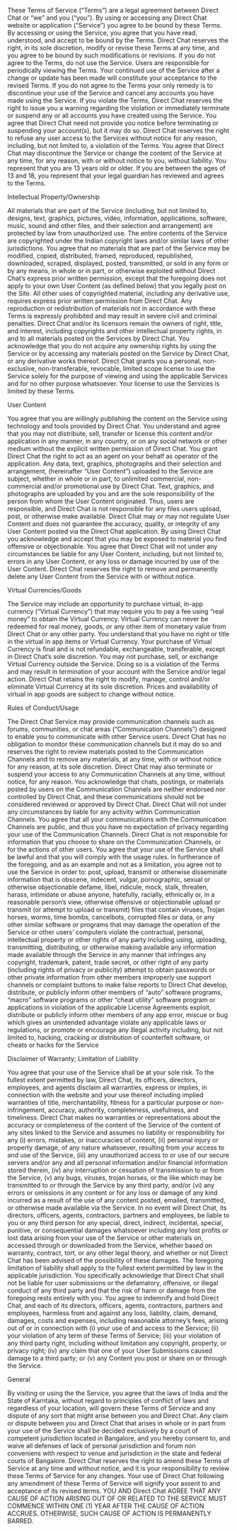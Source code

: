 These Terms of Service (“Terms”) are a legal agreement between Direct Chat or “we” and you (“you”). By using or accessing any Direct Chat website or application (“Service”) you agree to be bound by these Terms. By accessing or using the Service, you agree that you have read, understood, and accept to be bound by the Terms. Direct Chat reserves the right, in its sole discretion, modify or revise these Terms at any time, and you agree to be bound by such modifications or revisions. If you do not agree to the Terms, do not use the Service.
Users are responsible for periodically viewing the Terms. Your continued use of the Service after a change or update has been made will constitute your acceptance to the revised Terms. If you do not agree to the Terms your only remedy is to discontinue your use of the Service and cancel any accounts you have made using the Service.
If you violate the Terms, Direct Chat reserves the right to issue you a warning regarding the violation or immediately terminate or suspend any or all accounts you have created using the Service. You agree that Direct Chat need not provide you notice before terminating or suspending your account(s), but it may do so.
Direct Chat reserves the right to refuse any user access to the Services without notice for any reason, including, but not limited to, a violation of the Terms.
You agree that Direct Chat may discontinue the Service or change the content of the Service at any time, for any reason, with or without notice to you, without liability.
You represent that you are 13 years old or older. If you are between the ages of 13 and 18, you represent that your legal guardian has reviewed and agrees to the Terms.



Intellectual Property/Ownership

All materials that are part of the Service (including, but not limited to, designs, text, graphics, pictures, video, information, applications, software, music, sound and other files, and their selection and arrangement) are protected by law from unauthorized use. The entire contents of the Service are copyrighted under the Indian copyright laws and/or similar laws of other jurisdictions.
You agree that no materials that are part of the Service may be modified, copied, distributed, framed, reproduced, republished, downloaded, scraped, displayed, posted, transmitted, or sold in any form or by any means, in whole or in part, or otherwise exploited without Direct Chat’s express prior written permission, except that the foregoing does not apply to your own User Content (as defined below) that you legally post on the Site. All other uses of copyrighted material, including any derivative use, requires express prior written permission from Direct Chat. Any reproduction or redistribution of materials not in accordance with these Terms is expressly prohibited and may result in severe civil and criminal penalties.
Direct Chat and/or its licensors remain the owners of right, title, and interest, including copyrights and other intellectual property rights, in and to all materials posted on the Services by Direct Chat. You acknowledge that you do not acquire any ownership rights by using the Service or by accessing any materials posted on the Service by Direct Chat, or any derivative works thereof.
Direct Chat grants you a personal, non-exclusive, non-transferable, revocable, limited scope license to use the Service solely for the purpose of viewing and using the applicable Services and for no other purpose whatsoever. Your license to use the Services is limited by these Terms.



User Content

You agree that you are willingly publishing the content on the Service using technology and tools provided by Direct Chat. You understand and agree that you may not distribute, sell, transfer or license this content and/or application in any manner, in any country, or on any social network or other medium without the explicit written permission of Direct Chat. You grant Direct Chat the right to act as an agent on your behalf as operator of the application.
Any data, text, graphics, photographs and their selection and arrangement, (hereinafter “User Content”) uploaded to the Service are subject, whether in whole or in part, to unlimited commercial, non-commercial and/or promotional use by Direct Chat. Text, graphics, and photographs are uploaded by you and are the sole responsibility of the person from whom the User Content originated. Thus, users are responsible, and Direct Chat is not responsible for any files users upload, post, or otherwise make available. Direct Chat may or may not regulate User Content and does not guarantee the accuracy, quality, or integrity of any User Content posted via the Direct Chat application. By using Direct Chat you acknowledge and accept that you may be exposed to material you find offensive or objectionable. You agree that Direct Chat will not under any circumstances be liable for any User Content, including, but not limited to, errors in any User Content, or any loss or damage incurred by use of the User Content.
Direct Chat reserves the right to remove and permanently delete any User Content from the Service with or without notice.



Virtual Currencies/Goods

The Service may include an opportunity to purchase virtual, in-app currency (“Virtual Currency”) that may require you to pay a fee using “real money” to obtain the Virtual Currency. Virtual Currency can never be redeemed for real money, goods, or any other item of monetary value from Direct Chat or any other party. You understand that you have no right or title in the virtual in app items or Virtual Currency.
Your purchase of Virtual Currency is final and is not refundable, exchangeable, transferable, except in Direct Chat’s sole discretion. You may not purchase, sell, or exchange Virtual Currency outside the Service. Doing so is a violation of the Terms and may result in termination of your account with the Service and/or legal action.
Direct Chat retains the right to modify, manage, control and/or eliminate Virtual Currency at its sole discretion. Prices and availability of virtual in app goods are subject to change without notice.



Rules of Conduct/Usage

The Direct Chat Service may provide communication channels such as forums, communities, or chat areas (“Communication Channels”) designed to enable you to communicate with other Service users. Direct Chat has no obligation to monitor these communication channels but it may do so and reserves the right to review materials posted to the Communication Channels and to remove any materials, at any time, with or without notice for any reason, at its sole discretion. Direct Chat may also terminate or suspend your access to any Communication Channels at any time, without notice, for any reason. You acknowledge that chats, postings, or materials posted by users on the Communication Channels are neither endorsed nor controlled by Direct Chat, and these communications should not be considered reviewed or approved by Direct Chat. Direct Chat will not under any circumstances by liable for any activity within Communication Channels.
You agree that all your communications with the Communication Channels are public, and thus you have no expectation of privacy regarding your use of the Communication Channels. Direct Chat is not responsible for information that you choose to share on the Communication Channels, or for the actions of other users.
You agree that your use of the Service shall be lawful and that you will comply with the usage rules. In furtherance of the foregoing, and as an example and not as a limitation, you agree not to use the Service in order to:
		post, upload, transmit or otherwise disseminate information that is obscene, indecent, vulgar, pornographic, sexual or otherwise objectionable
		defame, libel, ridicule, mock, stalk, threaten, harass, intimidate or abuse anyone, hatefully, racially, ethnically or, in a reasonable person’s view, otherwise offensive or objectionable
		upload or transmit (or attempt to upload or transmit) files that contain viruses, Trojan horses, worms, time bombs, cancelbots, corrupted files or data, or any other similar software or programs that may damage the operation of the Service or other users’ computers
		violate the contractual, personal, intellectual property or other rights of any party including using, uploading, transmitting, distributing, or otherwise making available any information made available through the Service in any manner that infringes any copyright, trademark, patent, trade secret, or other right of any party (including rights of privacy or publicity)
		attempt to obtain passwords or other private information from other members
		improperly use support channels or complaint buttons to make false reports to Direct Chat
		develop, distribute, or publicly inform other members of “auto” software programs, “macro” software programs or other “cheat utility” software program or applications in violation of the applicable License Agreements
		exploit, distribute or publicly inform other members of any app error, miscue or bug which gives an unintended advantage
		violate any applicable laws or regulations, or promote or encourage any illegal activity including, but not limited to, hacking, cracking or distribution of counterfeit software, or cheats or hacks for the Service


Disclaimer of Warranty; Limitation of Liability

You agree that your use of the Service shall be at your sole risk. To the fullest extent permitted by law, Direct Chat, its officers, directors, employees, and agents disclaim all warranties, express or implies, in connection with the website and your use thereof including implied warranties of title, merchantability, fitness for a particular purpose or non-infringement, accuracy, authority, completeness, usefulness, and timeliness. Direct Chat makes no warranties or representations about the accuracy or completeness of the content of the Service of the content of any sites linked to the Service and assumes no liability or responsibility for any (i) errors, mistakes, or inaccuracies of content, (ii) personal injury or property damage, of any nature whatsoever, resulting from your access to and use of the Service, (iii) any unauthorized access to or use of our secure servers and/or any and all personal information and/or financial information stored therein, (iv) any interruption or cessation of transmission to or from the Service, (v) any bugs, viruses, trojan horses, or the like which may be transmitted to or through the Service by any third party, and/or (vi) any errors or omissions in any content or for any loss or damage of any kind incurred as a result of the use of any content posted, emailed, transmitted, or otherwise made available via the Service.
In no event will Direct Chat, its directors, officers, agents, contractors, partners and employees, be liable to you or any third person for any special, direct, indirect, incidental, special, punitive, or consequential damages whatsoever including any lost profits or lost data arising from your use of the Service or other materials on, accessed through or downloaded from the Service, whether based on warranty, contract, tort, or any other legal theory, and whether or not Direct Chat has been advised of the possibility of these damages. The foregoing limitation of liability shall apply to the fullest extent permitted by law in the applicable jurisdiction. You specifically acknowledge that Direct Chat shall not be liable for user submissions or the defamatory, offensive, or illegal conduct of any third party and that the risk of harm or damage from the foregoing rests entirely with you.
You agree to indemnify and hold Direct Chat, and each of its directors, officers, agents, contractors, partners and employees, harmless from and against any loss, liability, claim, demand, damages, costs and expenses, including reasonable attorney’s fees, arising out of or in connection with (i) your use of and access to the Service; (ii) your violation of any term of these Terms of Service; (iii) your violation of any third party right, including without limitation any copyright, property, or privacy right; (iv) any claim that one of your User Submissions caused damage to a third party; or (v) any Content you post or share on or through the Service.



General

By visiting or using the the Service, you agree that the laws of India and the State of Karntaka, without regard to principles of conflict of laws and regardless of your location, will govern these Terms of Service and any dispute of any sort that might arise between you and Direct Chat. Any claim or dispute between you and Direct Chat that arises in whole or in part from your use of the Service shall be decided exclusively by a court of competent jurisdiction located in Bangalore, and you hereby consent to, and waive all defenses of lack of personal jurisdiction and forum non conveniens with respect to venue and jurisdiction in the state and federal courts of Bangalore. Direct Chat reserves the right to amend these Terms of Service at any time and without notice, and it is your responsibility to review these Terms of Service for any changes. Your use of Direct Chat following any amendment of these Terms of Service will signify your assent to and acceptance of its revised terms. YOU AND Direct Chat AGREE THAT ANY CAUSE OF ACTION ARISING OUT OF OR RELATED TO THE SERVICE MUST COMMENCE WITHIN ONE (1) YEAR AFTER THE CAUSE OF ACTION ACCRUES. OTHERWISE, SUCH CAUSE OF ACTION IS PERMANENTLY BARRED.
